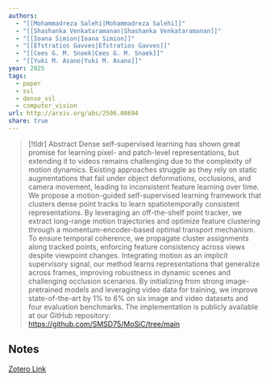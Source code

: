 ```yaml
---
authors:
  - "[[Mohammadreza Salehi|Mohammadreza Salehi]]"
  - "[[Shashanka Venkataramanan|Shashanka Venkataramanan]]"
  - "[[Ioana Simion|Ioana Simion]]"
  - "[[Efstratios Gavves|Efstratios Gavves]]"
  - "[[Cees G. M. Snoek|Cees G. M. Snoek]]"
  - "[[Yuki M. Asano|Yuki M. Asano]]"
year: 2025
tags:
  - paper
  - ssl
  - dense_ssl
  - computer_vision
url: http://arxiv.org/abs/2506.08694
share: true
---
```



> [!tldr] Abstract
> Dense self-supervised learning has shown great promise for learning pixel- and patch-level representations, but extending it to videos remains challenging due to the complexity of motion dynamics. Existing approaches struggle as they rely on static augmentations that fail under object deformations, occlusions, and camera movement, leading to inconsistent feature learning over time. We propose a motion-guided self-supervised learning framework that clusters dense point tracks to learn spatiotemporally consistent representations. By leveraging an off-the-shelf point tracker, we extract long-range motion trajectories and optimize feature clustering through a momentum-encoder-based optimal transport mechanism. To ensure temporal coherence, we propagate cluster assignments along tracked points, enforcing feature consistency across views despite viewpoint changes. Integrating motion as an implicit supervisory signal, our method learns representations that generalize across frames, improving robustness in dynamic scenes and challenging occlusion scenarios. By initializing from strong image-pretrained models and leveraging video data for training, we improve state-of-the-art by 1% to 6% on six image and video datasets and four evaluation benchmarks. The implementation is publicly available at our GitHub repository: https://github.com/SMSD75/MoSiC/tree/main



## Notes

[Zotero Link](zotero://select/library/items/DUMAIZEU)


